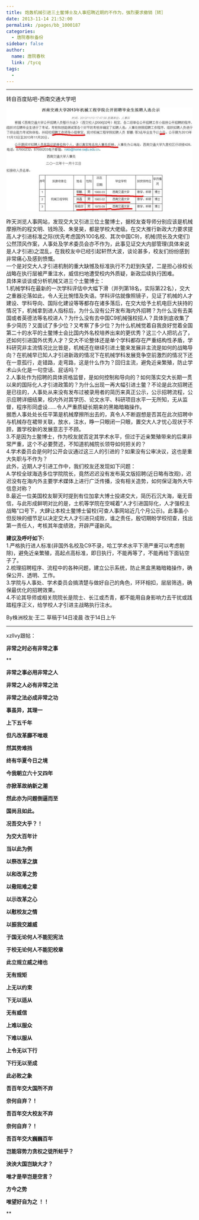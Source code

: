 ```yaml
---
title: 炮轰机械引进三土鳖博士及人事招聘近期的不作为，强烈要求撤销［转］
date: 2013-11-14 21:52:00
permalink: /pages/bb_1000187
categories: 
  - 唐院春秋备份
sidebar: false
author: 
  name: 唐院春秋
  link: /tycq
tags: 
  - 
---
```


* * *

转自百度贴吧-西南交通大学吧  

![](/pic/img.ph.126.net_1Xtyn7JnUqv7L0IQP4vyDg==_2062930104412541346.jpg)

  
昨天浏览人事网站，发现交大又引进三位土鳖博士，据校友查导师分别应该是机械摩擦所的程文明、钱玲茂、朱旻昊，都是学校大佬级。在交大推行新政大力要求提高人才引进标准之际(优先考虑国外100名校、其次中国C9)，机械(院长及大佬们)公然顶风作案，人事处及学术委员会亦不作为，此事见证交大内部管理(具体来说是人才引进)之混乱，在我校友中已经引起轩然大波，谈论甚多，校友们纷纷感到非常痛心及感到愤慨。  
一个是对交大人才引进机制的重大缺憾及标准执行不力赶到失望，二是担心徐校长战略在执行层被严重注水，威信扫地遭受校内外质疑，新政后续执行困难。  
具体来谈谈或分析机械又进三个土鳖博士：  
1.机械学科在最新的一次学科评估中大幅下滑（并列第18名，实际第22名），交大之重器沦落如此，令人无比惋惜及失语。学科评估就像照镜子，见证了机械的人才建设、学科导向、国际化建设等等都存在诸多落后，在交大给予土机电巨大扶持的情况下，机械拿到进人指标后，为什么没有公开发布海内外招聘？为什么没有去美国或者英德法等名校进人？为什么没有去中国C9机械强校招人？具体到底收集了多少简历？又面试了多少位？又考察了多少位？为什么机械觉着自我良好觉着全国第二十的水平的土鳖博士会比国内外名校培养出来的更优秀？这三个人把坑占了，还如何引进国外优秀人才？交大不论整体还是单个学科都存在严重结构性矛盾，学科研究非主流情况比比皆是，机械还在继续引进土鳖来发展非主流是如何的战略导向？在机械早已知人才引进新政的情况下在机械学科发展竞争空前激烈的情况下还在一意孤行，走错路，走弯路，这是什么作为？回归主流，避免近亲繁殖，防止学术山头化是一句空话、屁话吗？  
2.人事处作为招聘的具体资格监督，是如何控制和导向的？如何落实交大长期一贯以来的国际化人才引进政策的？为什么出现一再大幅引进土鳖？不论是此次招聘还是已往的，人事处从来没有发布过被录用者的简历来真正公示，公示招聘流程，公示应聘详细结果，校内外对其学历、论文水平、科研项目水平一无所知，无从监督，程序形同虚设……令人严重质疑长期来的黑箱暗箱操作。  
据悉人事处处长任平第是机械摩擦所出去的，真令人不断遐想是否其在此次招聘中与机械存在裙带关联，放水，注水，睁一只眼闭一只眼，置交大人才忧心现状于不顾，置学校新的发展意志于不顾。  
3.不是因为土鳖博士，作为校友就否定其学术水平，但过于近亲繁殖带来的后果非常严重，这个不必要赘述，不知道机械院长领导如何把关的？  
4.学术委员会是何时公开会议通过这三人的引进的？如果没有公审决议，这也是重大失职与不作为？  
此外，近期人才引进工作中，我们校友还发现如下问题：  
A.学校全球海选多位学院院长，竟然迟迟没有发布英文版招聘(近日略有改观)，迟迟没有在海内外主要学术媒体上进行广泛传播，没有相关造势，如何保证海外大牛信息对称？  
B.最近一位美国校友聊天时提到有位加拿大博士投递交大，简历石沉大海，毫无音信，与此形成鲜明对比的是，土机等学院在空喊着“人才引进国际化，人才强校主战略”口号下，大肆让本校土鳖博士留校(可查人事网站近几个月公示)。此事虽小但反映的细节足以决定交大人才引进只成败，谁之责任，殷切期盼学校彻查，找出第一责任人，考核其年度绩效，开辟严谨新风。  
  
 **建议及呼吁如下:**  
1.严格执行进人标准(非国外名校及C9不录，哈工学术水平下滑严重可以考虑剔除)，避免近亲繁殖，高起点高标准，即日执行，不能再等了，不能再给下面钻空子了。  
2.梳理招聘程序、流程中的各种问题，建立公示系统，防止黑盒黑箱暗箱操作，确保公开、透明、工作。  
3.学院与人事处、学术委员会搞清楚与做好自己的角色，环环相扣，层层筛选，确保最优化的招聘效果。  
4.不论其导师或相关院院长是院士、长江或杰青，都不能用自身影响力去干扰或践踏程序正义，给学校人才引进主战略执行注水。  
  
  
By株洲校友·王二 草稿于14日凌晨 改于14日上午

  

  

* * *

xzllvy跟帖：

  

 **非常之时必有非常之事**

 **

 **非常之事必用非常之人**

 **非常之人必有非常之法**

 **非常之法必成非常之功**

 **事虽异，其理一**

 **上下五千年**

 **但凡改革靡不唯艰**

 **然其势难挡**

 **终有华夏今日之境**

 **今我朝立六十又四年**

 **亦掀革故纳新之潮**

 **然此亦为问题倒逼而至**

 **国尚且如此。**

 **况吾交大乎？！**

 **为交大百年计**

 **当以此为例**

 **以祭改革之旗**

 **以和改革之势**

 **以儆阻难之辈**

 **以示改革之心**

 **以慰校友之情**

 **以振我交雄威**

 **于国无论何人不能犯宪法**

 **于校无论何人不能犯校章**

 **此立规立威之绪也**

 **无有规矩**

 **上无以约束**

 **下无以适从**

 **无有威信**

 **上难以服众**

 **下难以服从**

 **上令无以下行**

 **下行无以至成**

 **此必败之象**

 **吾百年交大国所不弃**

 **奈何自弃？！**

 **吾百年交大校友不弃**

 **奈何自弃？！**

 **吾百年交大巍巍百年**

 **岂能容势力贪权之徒所蛀乎？**

 **泱泱大国岂缺大才？**

 **唯才是举岂是空言？**

 **方今之势**

 **唯望好自为之 ！！**

**
